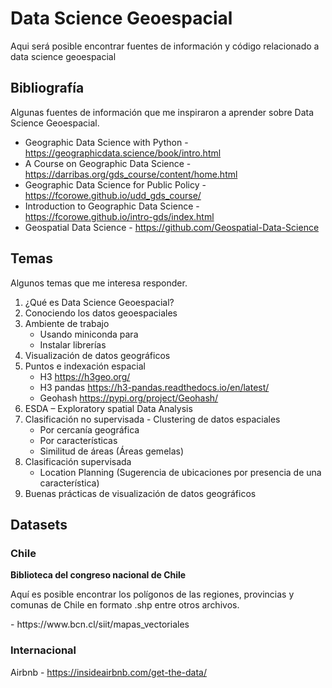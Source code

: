 # Data Science Geoespacial
Aqui será posible encontrar fuentes de información y código relacionado a data science geoespacial

## Bibliografía
Algunas fuentes de información que me inspiraron a aprender sobre Data Science Geoespacial.
- Geographic Data Science with Python - https://geographicdata.science/book/intro.html
- A Course on Geographic Data Science - https://darribas.org/gds_course/content/home.html
- Geographic Data Science for Public Policy - https://fcorowe.github.io/udd_gds_course/
- Introduction to Geographic Data Science - https://fcorowe.github.io/intro-gds/index.html
- Geospatial Data Science - https://github.com/Geospatial-Data-Science


## Temas
Algunos temas que me interesa responder.

1. ¿Qué es Data Science Geoespacial?
2. Conociendo los datos geoespaciales
3. Ambiente de trabajo
    -   Usando miniconda para
    -   Instalar librerías
4. Visualización de datos geográficos
5. Puntos e indexación espacial
    - H3 https://h3geo.org/
    - H3 pandas https://h3-pandas.readthedocs.io/en/latest/
    - Geohash https://pypi.org/project/Geohash/
6. ESDA – Exploratory spatial Data Analysis
7. Clasificación no supervisada - Clustering de datos espaciales
    -   Por cercanía geográfica
    -   Por características
    -   Similitud de áreas (Áreas gemelas)
8. Clasificación supervisada
    -   Location Planning (Sugerencia de ubicaciones por presencia de una característica)
9. Buenas prácticas de visualización de datos geográficos

## Datasets
### Chile
**Biblioteca del congreso nacional de Chile**
<p>Aquí es posible encontrar los polígonos de las regiones, provincias y comunas de Chile en formato .shp entre otros archivos.</p>
- https://www.bcn.cl/siit/mapas_vectoriales

### Internacional
Airbnb - https://insideairbnb.com/get-the-data/


